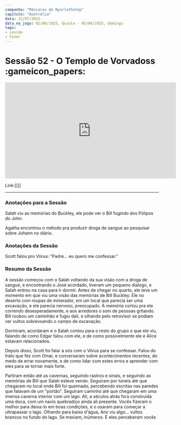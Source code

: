 ```yaml
---
campanha: "Máscaras de Nyarlathotep"
capítulo: "Austrália"
data: 31/07/2022
data_no_jogo: 02/06/1925, Quinta - 05/06/1925, Domingo
tags: 
- sessão
- Fazer
---
```

# Sessão 52 - O Templo de Vorvadoss  :gameicon_papers:

<div align="center"><iframe width="560" height="315" src="https://www.youtube.com/embed/bQYVavhY8-8" title="YouTube video player" frameborder="0" allow="accelerometer; autoplay; clipboard-write; encrypted-media; gyroscope; picture-in-picture" allowfullscreen></iframe></div>

Link:[[]]

---
### Anotações para a Sessão
Salah viu as memórias do Buckley, ele pode ver o Bill fugindo dos Pólipos do John.

Agatha encontrou o método pra produzir droga de sangue ao pesquisar sobre Johann no diário.
### Anotações da Sessão
Scott falou pro Vórus: "Padre... eu quero me confessar."


### Resumo da Sessão
A sessão começou com o Salah voltando da sua visão com a droga de sangue, e encontrando o José acordado, tiveram um pequeno dialogo, e Salah entrou na casa para ir dormir. Antes de chegar no quarto, ele teve um momento em que viu uma visão das memórias de Bill Buckley. Ele no deserto com roupas de minerador, em um local que parecia ser uma excavação, e ele parecia nervoso, preocupado. A memória cortou pra ele correndo desesperadamente, e aos arredores o som de pessoas gritando. Bill roubou um caminhão e fugiu dali, e olhando pelo retrovisor se podiam ver vultos sobrevoando o campo de excavação.

Dormiram, acordaram e o Salah contou para o resto do grupo o que ele viu, falando de como Edgar falou com ele, e de como possivelmente ele e Alice estavam relacionados.

Depois disso, Scott foi falar a sós com o Vórus para se confessar. Falou do trato que fez com Omar, e conversaram sobre acontecimentos recentes, do medo de errar novamente, e de como lidar com estes erros e aprender com eles para se tornar mais forte.

Partiram então até as cavernas, seguindo rastros e sinais, e seguindo as memórias de Bill que Salah esteve vendo. Seguiram por túneis até que chegaram no local onde Bill foi queimado, percebendo escritas nas paredes que falavam de um "portão". Seguiram caminho até que chegaram em uma imensa caverna interior com um lago. Ali, a séculos atrás fora construída uma doca, com um navio quebradiço ainda ali presente. Vocês fizeram o melhor para deixa-lo em boas condições, e o usaram para começar a ultrapassar o lago. Olhando para baixo d'água, Anz viu algo... vultos brancos no fundo do lago. Se mexiam, inúmeros. E eles perceberam vocês 


